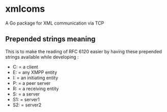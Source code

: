 # xmlcoms
A Go package for XML communication via TCP

## Prepended strings meaning
This is to make the reading of RFC 6120 easier by having these
prepended strings available while developing :

- C: = a client
- E: = any XMPP entity
- I: = an initiating entity
- P: = a peer server
- R: = a receiving entity
- S: = a server
- S1: = server1
- S2: = server2

